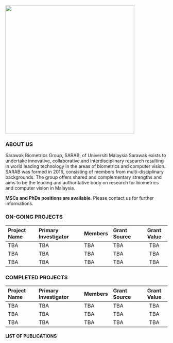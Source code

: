 <img src="https://dl.dropboxusercontent.com/s/mg63bc86dt38jow/SARAB.jpeg" width="400">

### ABOUT US
Sarawak Biometrics Group, SARAB, of Universiti Malaysia Sarawak exists to undertake innovative, collaborative and interdisciplinary research resulting in world leading technology in the areas of biometrics and computer vision. SARAB was formed in 2016, consisting of members from multi-disciplinary backgrounds. The group offers shared and complementary strengths and aims to be the leading and authoritative body on research for biometrics and computer vision in Malaysia.

**MSCs and PhDs positions are available**. Please contact us for further informations.

### ON-GOING PROJECTS
Project Name | Primary Investigator | Members | Grant Source | Grant Value
:------------ | :---------------------|:---------|:--------------|:-------------:
TBA | TBA | TBA | TBA | TBA |
TBA | TBA | TBA | TBA | TBA |
TBA | TBA | TBA | TBA | TBA |

### COMPLETED PROJECTS
Project Name | Primary Investigator | Members | Grant Source | Grant Value
:------------ | :---------------------|:---------|:--------------|:-------------:
TBA | TBA | TBA | TBA | TBA |
TBA | TBA | TBA | TBA | TBA |
TBA | TBA | TBA | TBA | TBA |

#### LIST OF PUBLICATIONS

